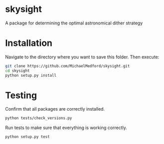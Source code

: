 # skysight
A package for determining the optimal astronomical dither strategy

# Installation

Navigate to the directory where you want to save this folder. Then execute:
```bash
git clone https://github.com/MichaelMedford/skysight.git
cd skysight
python setup.py install
```

# Testing

Confirm that all packages are correctly installed.
```bash
python tests/check_versions.py
```
Run tests to make sure that everything is working correctly.
```bash
python setup.py test
```
